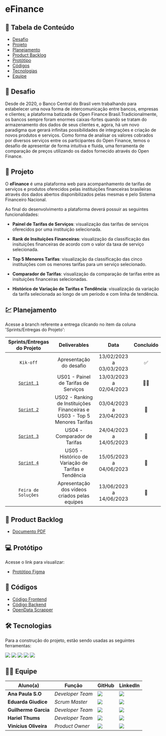 # eFinance

## 📑 Tabela de Conteúdo

* [Desafio](https://github.com/cluster-8/eFinance#-desafio)
* [Projeto](https://github.com/cluster-8/eFinance#-projeto)
* [Planejamento](https://github.com/cluster-8/eFinance#-planejamento)
* [Product Backlog](https://github.com/cluster-8/eFinance#-product-backlog)
* [Protótipo](https://github.com/cluster-8/eFinance#-protótipo)
* [Códigos](https://github.com/cluster-8/eFinance#-códigos)
* [Tecnologias](https://github.com/cluster-8/eFinance#-tecnologias)
* [Equipe](https://github.com/cluster-8/eFinance#-equipe)

## 📌 Desafio

Desde de 2020, o Banco Central do Brasil vem trabalhando para estabelecer uma nova forma de intercomunicação entre bancos, empresas e clientes; a plataforma batizada de Open Finance Brasil.Tradicionalmente, os bancos sempre foram enormes caixas-fortes quando se tratam do armazenamento dos dados de seus clientes e, agora, há um novo paradigma que gerará infinitas possibilidades de integrações e criação de novos produtos e serviços. Como forma de analisar os valores cobrados por diversos serviços entre os participantes do Open Finance, temos o desafio de apresentar de forma intuitiva e fluida, uma ferramenta de comparação de preços utilizando os dados fornecido através do Open Finance.

## 🏁 Projeto

O **eFinance** é uma plataforma web para acompanhamento de tarifas de serviços e produtos oferecidos pelas instituições financeiras brasileiras através dos dados abertos disponibilizados pelas mesmas e pelo Sistema Financeiro Nacional.

Ao final do desenvolvimento a plataforma deverá possuir as seguintes funcionalidades:

* **Painel de Tarifas de Serviços**: visualização das tarifas de serviços oferecidos por uma instituição selecionada.

* **Rank de Insituições Financeiras**: visualização da classificação das insituições financeiras de acordo com o valor da taxa de serviço selecionada.

* **Top 5 Menores Tarifas**: visualização da classificação das cinco instituições com os menores tarifas para um serviço selecionado.

* **Comparador de Tarifas**: visualização da comparação de tarifas entre as insituições financeiras selecionadas.

* **Histórico de Variação de Tarifas e Tendência**: visualização da variação da tarifa selecionada ao longo de um período e com linha de tendência.

## 💹 Planejamento

Acesse a branch referente a entrega clicando no item da coluna 'Sprints/Entregas do Projeto':

| Sprints/Entregas do Projeto |                   Deliverables                    |          Data           | Concluído |
| :-------------------------: | :-----------------------------------------------: | :---------------------: | :-------: |
|          `Kik-off`          |              Apresentação do desafio              | 13/02/2023 a 03/03/2023 |     ✅    |
|       [`Sprint 1`]()        | US01 - Painel de Tarifas de Serviços | 13/03/2023 a 02/04/2023 |   👨‍💻      |
|         [`Sprint 2`]()          | US02 - Ranking de Instituições Financeiras e US03 - Top 5 Menores Tarifas | 03/04/2023 a 23/04/2023 |   🚧      |
|         [`Sprint 3`]()          | US04 - Comparador de Tarifas| 24/04/2023 a 14/05/2023 |    🚧     |
|         [`Sprint 4`]()          | US05 - Histórico de Variação de Tarifas e Tendência | 15/05/2023 a 04/06/2023 |    🚧     |
|     `Feira de Soluções`     |   Apresentação dos vídeos criados pelas equipes   |      13/06/2023 a 14/06/2023       |    🚧     |


## 📃 Product Backlog

* [Documento PDF]()

## 💻 Protótipo

Acesse o link para visualizar:

* [Protótipo Figma]()

## 📃 Códigos

* [Código Frontend](https://github.com/cluster-8/eFinance-front)
* [Código Backend](https://github.com/cluster-8/eFinance-api)
* [OpenData Scrapper](https://github.com/cluster-8/eFinance-odata-scrapper)

## 🛠 Tecnologias

Para a construção do projeto, estão sendo usadas as seguintes ferramentas:

<img src= "https://img.shields.io/badge/Vue.js-35495E?style=for-the-badge&logo=vuedotjs&logoColor=4FC08D">
<img src="https://img.shields.io/badge/Vite-B73BFE?style=for-the-badge&logo=vite&logoColor=FFD62E">
<img src="https://img.shields.io/badge/java-%23ED8B00.svg?style=for-the-badge&logo=java&logoColor=white">
<img src="https://img.shields.io/badge/Python-FFD43B?style=for-the-badge&logo=python&logoColor=blue">
<img src="https://img.shields.io/badge/PostgreSQL-316192?style=for-the-badge&logo=postgresql&logoColor=white">
  
## 👨‍💻 Equipe

| Aluno(a)              | Função             | GitHub                                                              | LinkedIn                                                                                          |
| --------------------- | ------------------ | ------------------------------------------------------------------- | ------------------------------------------------------------------------------------------------- |                               
| **Ana Paula S.O**         | _Developer Team_   | [![](https://bit.ly/3f9Xo0P)](https://github.com/AnaPaulaSOliveira) | [![](https://bit.ly/2P1ZogM)](https://www.linkedin.com/in/ana-paula-santos-de-oliveira-237a401ab) |
| **Eduarda Giudice**           | _Scrum Master_     | [![](https://bit.ly/3f9Xo0P)](https://github.com/EduardaGiudice)    | ![](https://bit.ly/2P1ZogM)     |
| **Guilherme Garcia**         | _Developer Team_   | [![](https://bit.ly/3f9Xo0P)](https://github.com/guilherme4garcia) | [![](https://bit.ly/2P1ZogM)](https://www.linkedin.com/in/guilherme-garcia-dev?original_referer=https%3A%2F%2Fgithub.com%2F) |
| **Hariel Thums**      | _Developer Team_ | [![](https://bit.ly/3f9Xo0P)](https://github.com/HarielThums)       | [![](https://bit.ly/2P1ZogM)](https://bit.ly/3f9bjUH)                                             |
| **Vinícius Oliveira** | _Product Owner_    | [![](https://bit.ly/3f9Xo0P)](https://github.com/vinicius-hso)      | [![](https://bit.ly/2P1ZogM)](https://bit.ly/3fdl0BE)                                             |